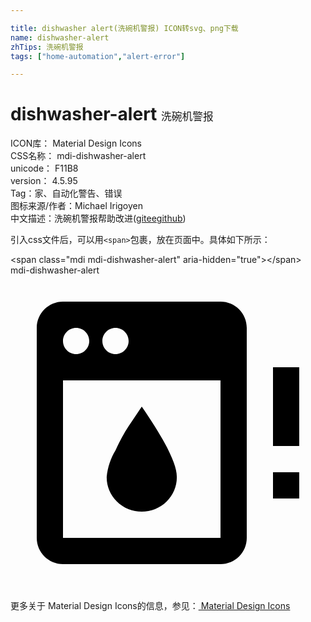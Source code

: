 ```yaml
---

title: dishwasher alert(洗碗机警报) ICON转svg、png下载
name: dishwasher-alert
zhTips: 洗碗机警报
tags: ["home-automation","alert-error"]

---
```


# dishwasher-alert  <small style="font-size: 60%;font-weight: 100">洗碗机警报</small>


<div class="detail-page">
<p>
<span>
ICON库：
<span class="badge-secondary badge">Material Design Icons</span> 
</span>
<br/>
<span>
CSS名称：
<span class="badge-secondary badge">mdi-dishwasher-alert</span> 
</span>
<br/>
<span>
unicode：
<span class="badge-secondary badge">F11B8</span> 
<copy-btn content='F11B8' btn-title=""></copy-btn>
<copy-btn :content='String.fromCodePoint(parseInt("F11B8", 16))' btn-title="复制U"></copy-btn>
</span>
<br/>
<span>
version：
<span class="badge-secondary badge">4.5.95</span> 
</span><br/><span>Tag：<span class="badge-light badge"><router-link to="/tags/home-automation.html">家、自动化</router-link></span><span class="badge-light badge"><router-link to="/tags/alert-error.html">警告、错误</router-link></span></span>
<br/>
<span>图标来源/作者：<span class="badge-light badge">Michael Irigoyen</span></span> 
<br/>
<span class="zh-detail">中文描述：<span class="badge-primary badge">洗碗机警报</span><span class="help-link"><span>帮助改进</span>(<a href="https://gitee.com/liuwave/icon-helper/edit/master/json/material/dishwasher-alert.json" target="_blank" rel="noopener noreferrer">gitee</a><a href="https://github.com/liuwave/icon-helper/edit/master/json/material/dishwasher-alert.json" target="_blank" rel="noopener noreferrer">github</a></span>)</span><br/>
</p>
</div>
<div class="alert alert-dark">
  <i class="mdi mdi-dishwasher-alert mdi-48px"></i>
  <i class="mdi mdi-dishwasher-alert mdi-36px"></i>
  <i class="mdi mdi-dishwasher-alert mdi-24px"></i>
  <i class="mdi mdi-dishwasher-alert mdi-18px"></i>
</div>
<div>
  <p>引入css文件后，可以用<code>&lt;span&gt;</code>包裹，放在页面中。具体如下所示：    
  </p>
  <div class="alert alert-primary" style="font-size: 14px">
    &lt;span class="mdi mdi-dishwasher-alert" aria-hidden="true"&gt;&lt;/span&gt;
    <copy-btn content='<span class="mdi mdi-dishwasher-alert" aria-hidden="true"></span>'></copy-btn>
  </div>
  <div class="alert alert-secondary">
    <i class="mdi mdi-dishwasher-alert"
    style="font-size: 24px"
    aria-hidden="true"></i> mdi-dishwasher-alert
    <copy-btn content="mdi-dishwasher-alert" btn-title="复制图标名称"></copy-btn>
  </div>
</div>
<div id="svg" class="svg-wrap">
<svg xmlns="http://www.w3.org/2000/svg" viewBox="0 0 24 24"><path d="M16 2H4C2.9 2 2 2.9 2 4V20C2 21.11 2.9 22 4 22H16C17.11 22 18 21.11 18 20V4C18 2.9 17.11 2 16 2M8 4C8.55 4 9 4.45 9 5S8.55 6 8 6 7 5.55 7 5 7.45 4 8 4M5 4C5.55 4 6 4.45 6 5S5.55 6 5 6 4 5.55 4 5 4.45 4 5 4M16 20H4V8H16V20M12.67 15.33C12.69 16.03 12.41 16.71 11.91 17.21C10.86 18.26 9.15 18.27 8.09 17.21C7.59 16.71 7.31 16.03 7.33 15.33C7.4 14.62 7.63 13.94 8 13.33C8.37 12.5 8.81 11.73 9.33 11L10 10C11.79 12.59 12.67 14.36 12.67 15.33M20 15H22V17H20V15M20 7H22V13H20V7Z" /></svg>
</div>
<detail full-name='mdi-dishwasher-alert'></detail>
    
<div><p>更多关于 Material Design Icons的信息，参见：<a target="_blank" href="https://iconhelper.cn/material.html"> Material Design Icons</a>
</p></div>
